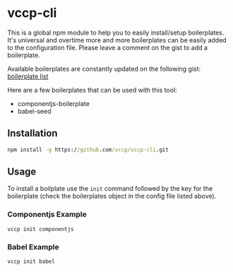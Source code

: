 # vccp-cli
This is a global npm module to help you to easily install/setup boilerplates.  
It's universal and overtime more and more boilerplates can be easily added to the configuration file. Please leave a comment on the gist to add a boilerplate.  

Available boilerplates are constantly updated on the following gist:  
[boilerplate list](https://github.com/vccp/vccp-cli-config/blob/master/vccp-cli-config.json)   

Here are a few boilerplates that can be used with this tool:
- componentjs-boilerplate
- babel-seed

 ## Installation  
 ```cmd
npm install -g https://github.com/vccp/vccp-cli.git
```  

## Usage  
To install a boilplate use the `init` command followed by the key for the boilerplate (check the boilerplates object in the config file listed above).  

### Componentjs Example
```
vccp init componentjs
```

### Babel Example
```
vccp init babel
```

